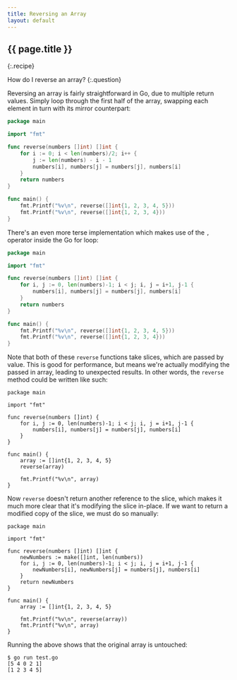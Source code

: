 ```yaml
---
title: Reversing an Array
layout: default
---
```


## {{ page.title }}
{:.recipe}

How do I reverse an array?
{:.question}

Reversing an array is fairly straightforward in Go, due to multiple return values.  Simply loop through the first half of the array, swapping each element in turn with its mirror counterpart:

``` go
package main

import "fmt"

func reverse(numbers []int) []int {
	for i := 0; i < len(numbers)/2; i++ {
		j := len(numbers) - i - 1
		numbers[i], numbers[j] = numbers[j], numbers[i]
	}
	return numbers
}

func main() {
	fmt.Printf("%v\n", reverse([]int{1, 2, 3, 4, 5}))
	fmt.Printf("%v\n", reverse([]int{1, 2, 3, 4}))
}
```

There's an even more terse implementation which makes use of the `,` operator inside the Go for loop:

``` go
package main

import "fmt"

func reverse(numbers []int) []int {
	for i, j := 0, len(numbers)-1; i < j; i, j = i+1, j-1 {
		numbers[i], numbers[j] = numbers[j], numbers[i]
	}
	return numbers
}

func main() {
	fmt.Printf("%v\n", reverse([]int{1, 2, 3, 4, 5}))
	fmt.Printf("%v\n", reverse([]int{1, 2, 3, 4}))
}
```

Note that both of these `reverse` functions take slices, which are passed by value.  This is good for performance, but means we're actually modifying the passed in array, leading to unexpected results.  In other words, the `reverse` method could be written like such:

```
package main

import "fmt"

func reverse(numbers []int) {
	for i, j := 0, len(numbers)-1; i < j; i, j = i+1, j-1 {
		numbers[i], numbers[j] = numbers[j], numbers[i]
	}
}

func main() {
	array := []int{1, 2, 3, 4, 5}
	reverse(array)

	fmt.Printf("%v\n", array)
}
```

Now `reverse` doesn't return another reference to the slice, which makes it much more clear that it's modifying the slice in-place.  If we want to return a modified copy of the slice, we must do so manually:

```
package main

import "fmt"

func reverse(numbers []int) []int {
	newNumbers := make([]int, len(numbers))
	for i, j := 0, len(numbers)-1; i < j; i, j = i+1, j-1 {
		newNumbers[i], newNumbers[j] = numbers[j], numbers[i]
	}
	return newNumbers
}

func main() {
	array := []int{1, 2, 3, 4, 5}

	fmt.Printf("%v\n", reverse(array))
	fmt.Printf("%v\n", array)
}
```

Running the above shows that the original array is untouched:

```
$ go run test.go
[5 4 0 2 1]
[1 2 3 4 5]
```


